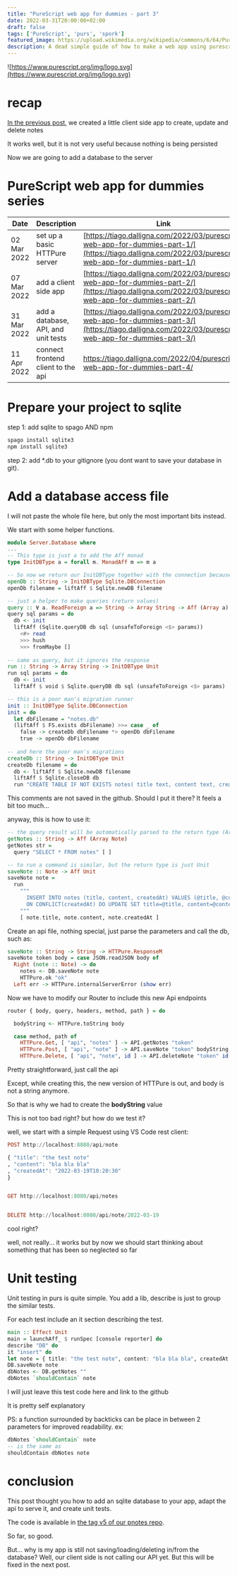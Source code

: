 ```yaml
---
title: "PureScript web app for dummies - part 3"
date: 2022-03-31T20:00:00+02:00
draft: false
tags: ['PureScript', 'purs', 'spork']
featured_image: https://upload.wikimedia.org/wikipedia/commons/6/64/PureScript_Logo.png
description: A dead simple guide of how to make a web app using purescript # 3
---
```


![https://www.purescript.org/img/logo.svg](https://www.purescript.org/img/logo.svg)

# recap

[In the previous post](https://tiago.dalligna.com/2022/03/purescript-web-app-for-dummies-part-2/), we created a little client side app to create, update and delete notes

It works well, but it is not very useful because nothing is being persisted

Now we are going to add a database to the server

# PureScript web app for dummies series
| Date | Description | Link |
|------|-------------|------|
| 02 Mar 2022 | set up a basic HTTPure server | [https://tiago.dalligna.com/2022/03/purescript-web-app-for-dummies-part-1/](https://tiago.dalligna.com/2022/03/purescript-web-app-for-dummies-part-1/) |
| 07 Mar 2022 | add a client side app | [https://tiago.dalligna.com/2022/03/purescript-web-app-for-dummies-part-2/](https://tiago.dalligna.com/2022/03/purescript-web-app-for-dummies-part-2/) |
| 31 Mar 2022 | add a database, API, and unit tests | [https://tiago.dalligna.com/2022/03/purescript-web-app-for-dummies-part-3/](https://tiago.dalligna.com/2022/03/purescript-web-app-for-dummies-part-3/) |
| 11 Apr 2022 | connect frontend client to the api  | <https://tiago.dalligna.com/2022/04/purescript-web-app-for-dummies-part-4/> |

# Prepare your project to sqlite

step 1: add sqlite to spago AND npm

```haskell
spago install sqlite3
npm install sqlite3
```

step 2: add *.db to your gitignore (you dont want to save your database in git). 

# Add a database access file

I will not paste the whole file here, but only the most important bits instead.

We start with some helper functions.

```haskell
module Server.Database where
...
-- This type is just a to add the Aff monad
type InitDBType a = forall m. MonadAff m => m a

-- So now we return our InitDBType together with the connection because of the Aff
openDb :: String -> InitDBType Sqlite.DBConnection
openDb filename = liftAff $ Sqlite.newDB filename

-- just a helper to make queries (return values)
query :: ∀ a. ReadForeign a => String -> Array String -> Aff (Array a)
query sql params = do
  db <- init
  liftAff (Sqlite.queryDB db sql (unsafeToForeign <$> params))
    <#> read
    >>> hush
    >>> fromMaybe []
	
-- same as query, but it ignores the response
run :: String -> Array String -> InitDBType Unit
run sql params = do
  db <- init
  liftAff $ void $ Sqlite.queryDB db sql (unsafeToForeign <$> params)

-- this is a poor man's migration runner
init :: InitDBType Sqlite.DBConnection
init = do
  let dbFilename = "notes.db"
  (liftAff $ FS.exists dbFilename) >>= case _ of
    false -> createDb dbFilename *> openDb dbFilename
    true -> openDb dbFilename
	
-- and here the poor man's migrations
createDb :: String -> InitDBType Unit
createDb filename = do
  db <- liftAff $ Sqlite.newDB filename
  liftAff $ Sqlite.closeDB db
  run "CREATE TABLE IF NOT EXISTS notes( title text, content text, createdAt text PRIMARY KEY);" []
```

This comments are not saved in the github. 
Should I put it there?
It feels a bit too much...

anyway, this is how to use it:
```haskell
-- the query result will be automatically parsed to the return type (Array Note)
getNotes :: String -> Aff (Array Note)
getNotes str =
  query "SELECT * FROM notes" [ ]

-- to run a command is similar, but the return type is just Unit
saveNote :: Note -> Aff Unit
saveNote note = 
  run
    """
      INSERT INTO notes (title, content, createdAt) VALUES (@title, @content, @createdAt)
      ON CONFLICT(createdAt) DO UPDATE SET title=@title, content=@content WHERE createdAt=@createdAt
    """
    [ note.title, note.content, note.createdAt ]
```

Create an api file, nothing special, just parse the parameters and call the db, such as:
```haskell
saveNote :: String -> String -> HTTPure.ResponseM
saveNote token body = case JSON.readJSON body of
  Right (note :: Note) -> do
    notes <- DB.saveNote note
    HTTPure.ok "ok"
  Left err -> HTTPure.internalServerError (show err)
```

Now we have to modify our Router to include this new Api endpoints

```haskell
router { body, query, headers, method, path } = do

  bodyString <- HTTPure.toString body

  case method, path of
    HTTPure.Get, [ "api", "notes" ] -> API.getNotes "token"
    HTTPure.Post, [ "api", "note" ] -> API.saveNote "token" bodyString
    HTTPure.Delete, [ "api", "note", id ] -> API.deleteNote "token" id
```

Pretty straightforward, just call the api

Except, while creating this, the new version of HTTPure is out, and body is not a string anymore.

So that is why we had to create the **bodyString** value

This is not too bad right?
but how do we test it?

well, we start with a simple Request using VS Code rest client:

```haskell
POST http://localhost:8080/api/note

{ "title": "the test note"
, "content": "bla bla bla"
, "createdAt": "2022-03-19T10:20:30"
}


GET http://localhost:8080/api/notes


DELETE http://localhost:8080/api/note/2022-03-19 
```

cool right?

well, not really... it works but by now we should start thinking about something that has been so neglected so far

# Unit testing

Unit testing in purs is quite simple. You add a lib, describe is just to group the similar tests.

For each test include an it section describing the test.

```haskell
main :: Effect Unit
main = launchAff_ $ runSpec [console reporter] do
describe "DB" do
it "insert" do 
let note = { title: "the test note", content: "bla bla bla", createdAt: "2022-03-19T10:20:30"} 
DB.saveNote note 
dbNotes <- DB.getNotes "" 
dbNotes `shouldContain` note
```
I will just leave this test code here and link to the github

It is pretty self explanatory

PS: a function surrounded by backticks can be place in between 2 parameters for improved readability.
ex:

```haskell
dbNotes `shouldContain` note
-- is the same as
shouldContain dbNotes note
```

# conclusion

This post thought you how to add an sqlite database to your app, adapt the api to serve it, and create unit tests.

The code is available in [the tag v5 of our pnotes repo](https://github.com/pnorco/pnotes/releases/tag/v5).

So far, so good.

But... why is my app is still not saving/loading/deleting in/from the database?
Well, our client side is not calling our API yet.
But this will be fixed in the next post.
